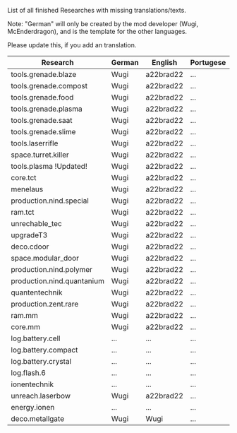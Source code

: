 List of all finished Researches with missing translations/texts.

Note: "German" will only be created by the mod developer (Wugi, McEnderdragon), and is the template for the other languages.

Please update this, if you add an translation.

Research  | German | English | Portugese | French
--------- | ------ | ------- | --------- | ------
tools.grenade.blaze | Wugi | a22brad22 | ... | NeoFight92
tools.grenade.compost | Wugi | a22brad22 | ... | NeoFight92
tools.grenade.food | Wugi | a22brad22 | ... | NeoFight92
tools.grenade.plasma | Wugi | a22brad22 | ... | NeoFight92
tools.grenade.saat | Wugi | a22brad22 | ... | NeoFight92
tools.grenade.slime | Wugi | a22brad22 | ... | NeoFight92
tools.laserrifle | Wugi | a22brad22 | ... | NeoFight92
space.turret.killer | Wugi | a22brad22 | ... | NeoFight92
tools.plasma !Updated! | Wugi | a22brad22 | ... | NeoFight92 
core.tct | Wugi | a22brad22 | ... | NeoFight92 
menelaus | Wugi | a22brad22 | ... | NeoFight92 
production.nind.special | Wugi | a22brad22 | ... | NeoFight92 
ram.tct | Wugi | a22brad22 | ... | NeoFight92 
unrechable_tec | Wugi | a22brad22 | ... | NeoFight92 
upgradeT3 | Wugi | a22brad22 | ... | NeoFight92 
deco.cdoor | Wugi | a22brad22 | ... | NeoFight92 
space.modular_door | Wugi | a22brad22 | ... | NeoFight92 
production.nind.polymer | Wugi | a22brad22 | ... | NeoFight92 
production.nind.quantanium | Wugi | a22brad22 | ... | NeoFight92 
quantentechnik | Wugi | a22brad22 | ... | NeoFight92 
production.zent.rare | Wugi | a22brad22 | ... | NeoFight92 
ram.mm | Wugi | a22brad22 | ... | ... 
core.mm | Wugi | a22brad22 | ... | ... 
log.battery.cell | ... | ... | ... | ... 
log.battery.compact | ... | ... | ... | ... 
log.battery.crystal | ... | ... | ... | ... 
log.flash.6 | ... | ... | ... | ... 
ionentechnik | ... | ... | ... | ... 
unreach.laserbow | Wugi | a22brad22 | ... | NeoFight92 
energy.ionen | ... | ... | ... | ... 
deco.metallgate | Wugi | Wugi | ... | ...